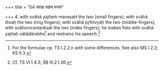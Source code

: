 +++
title = "04 स्वाहा यज्ञम् मनस"

+++
4. with svāhā yajñaṁ manasaḤ the two (small fingers); with svāhā divaḥ the two (ring fingers); with svāhā pr̥thivyāḥ the two (middle-fingers); with svāhororantarikṣāt the two (index fingers); he makes fists with svāhā yajñaḥ vātādārabhe[^1] and restrains his speech.[^2]



[^1]: For the formulae cp. TS I.2.2.n with some differences. See also MS I.2.2; KS II.3.  


[^2]: Cf. TS VI.1.4.3; ŚB III.2.1.36.
